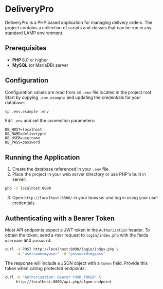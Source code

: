 # DeliveryPro

DeliveryPro is a PHP based application for managing delivery orders. The project
contains a collection of scripts and classes that can be run in any standard
LAMP environment.

## Prerequisites

- **PHP** 8.0 or higher
- **MySQL** (or MariaDB) server

## Configuration

Configuration values are read from an `.env` file located in the project root.
Start by copying `.env.example` and updating the credentials for your database:

```bash
cp .env.example .env
```

Edit `.env` and set the connection parameters:

```env
DB_HOST=localhost
DB_NAME=deliverypro
DB_USER=username
DB_PASS=password
```

## Running the Application

1. Create the database referenced in your `.env` file.
2. Place the project in your web server directory or use PHP's built in server:

```bash
php -S localhost:8000
```

3. Open `http://localhost:8000/` in your browser and log in using your user credentials.

## Authenticating with a Bearer Token

Most API endpoints expect a JWT token in the `Authorization` header. To obtain
the token, send a `POST` request to `login/index.php` with the fields
`username` and `password`:

```bash
curl -X POST http://localhost:8000/login/index.php \
     -d "username=myuser" -d "password=mypass"
```

The response will include a JSON object with a `token` field. Provide this token
when calling protected endpoints:

```bash
curl -H "Authorization: Bearer YOUR_TOKEN" \
     http://localhost:8000/api.php/algum-endpoint
```


